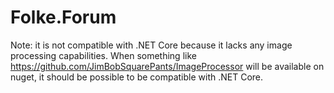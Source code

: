 # Folke.Forum

Note: it is not compatible with .NET Core because it lacks any image processing capabilities.
When something like https://github.com/JimBobSquarePants/ImageProcessor will be available on nuget, it should be possible to be compatible with .NET Core.
